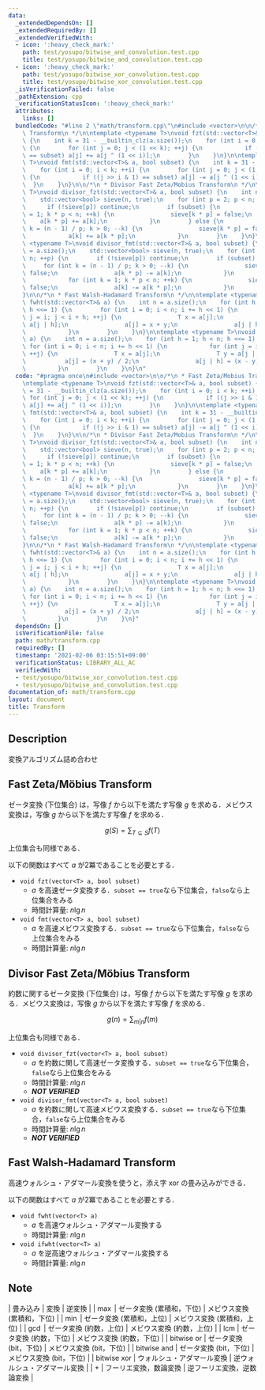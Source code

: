 ```yaml
---
data:
  _extendedDependsOn: []
  _extendedRequiredBy: []
  _extendedVerifiedWith:
  - icon: ':heavy_check_mark:'
    path: test/yosupo/bitwise_and_convolution.test.cpp
    title: test/yosupo/bitwise_and_convolution.test.cpp
  - icon: ':heavy_check_mark:'
    path: test/yosupo/bitwise_xor_convolution.test.cpp
    title: test/yosupo/bitwise_xor_convolution.test.cpp
  _isVerificationFailed: false
  _pathExtension: cpp
  _verificationStatusIcon: ':heavy_check_mark:'
  attributes:
    links: []
  bundledCode: "#line 2 \"math/transform.cpp\"\n#include <vector>\n\n/*\n * Fast Zeta/Mobius\
    \ Transform\n */\n\ntemplate <typename T>\nvoid fzt(std::vector<T>& a, bool subset)\
    \ {\n    int k = 31 - __builtin_clz(a.size());\n    for (int i = 0; i < k; ++i)\
    \ {\n        for (int j = 0; j < (1 << k); ++j) {\n            if ((j >> i & 1)\
    \ == subset) a[j] += a[j ^ (1 << i)];\n        }\n    }\n}\n\ntemplate <typename\
    \ T>\nvoid fmt(std::vector<T>& a, bool subset) {\n    int k = 31 - __builtin_clz(a.size());\n\
    \    for (int i = 0; i < k; ++i) {\n        for (int j = 0; j < (1 << k); ++j)\
    \ {\n            if ((j >> i & 1) == subset) a[j] -= a[j ^ (1 << i)];\n      \
    \  }\n    }\n}\n\n/*\n * Divisor Fast Zeta/Mobius Transform\n */\n\ntemplate <typename\
    \ T>\nvoid divisor_fzt(std::vector<T>& a, bool subset) {\n    int n = a.size();\n\
    \    std::vector<bool> sieve(n, true);\n    for (int p = 2; p < n; ++p) {\n  \
    \      if (!sieve[p]) continue;\n        if (subset) {\n            for (int k\
    \ = 1; k * p < n; ++k) {\n                sieve[k * p] = false;\n            \
    \    a[k * p] += a[k];\n            }\n        } else {\n            for (int\
    \ k = (n - 1) / p; k > 0; --k) {\n                sieve[k * p] = false;\n    \
    \            a[k] += a[k * p];\n            }\n        }\n    }\n}\n\ntemplate\
    \ <typename T>\nvoid divisor_fmt(std::vector<T>& a, bool subset) {\n    int n\
    \ = a.size();\n    std::vector<bool> sieve(n, true);\n    for (int p = 2; p <\
    \ n; ++p) {\n        if (!sieve[p]) continue;\n        if (subset) {\n       \
    \     for (int k = (n - 1) / p; k > 0; --k) {\n                sieve[k * p] =\
    \ false;\n                a[k * p] -= a[k];\n            }\n        } else {\n\
    \            for (int k = 1; k * p < n; ++k) {\n                sieve[k * p] =\
    \ false;\n                a[k] -= a[k * p];\n            }\n        }\n    }\n\
    }\n\n/*\n * Fast Walsh-Hadamard Transform\n */\n\ntemplate <typename T>\nvoid\
    \ fwht(std::vector<T>& a) {\n    int n = a.size();\n    for (int h = 1; h < n;\
    \ h <<= 1) {\n        for (int i = 0; i < n; i += h << 1) {\n            for (int\
    \ j = i; j < i + h; ++j) {\n                T x = a[j];\n                T y =\
    \ a[j | h];\n                a[j] = x + y;\n                a[j | h] = x - y;\n\
    \            }\n        }\n    }\n}\n\ntemplate <typename T>\nvoid ifwht(std::vector<T>&\
    \ a) {\n    int n = a.size();\n    for (int h = 1; h < n; h <<= 1) {\n       \
    \ for (int i = 0; i < n; i += h << 1) {\n            for (int j = i; j < i + h;\
    \ ++j) {\n                T x = a[j];\n                T y = a[j | h];\n     \
    \           a[j] = (x + y) / 2;\n                a[j | h] = (x - y) / 2;\n   \
    \         }\n        }\n    }\n}\n"
  code: "#pragma once\n#include <vector>\n\n/*\n * Fast Zeta/Mobius Transform\n */\n\
    \ntemplate <typename T>\nvoid fzt(std::vector<T>& a, bool subset) {\n    int k\
    \ = 31 - __builtin_clz(a.size());\n    for (int i = 0; i < k; ++i) {\n       \
    \ for (int j = 0; j < (1 << k); ++j) {\n            if ((j >> i & 1) == subset)\
    \ a[j] += a[j ^ (1 << i)];\n        }\n    }\n}\n\ntemplate <typename T>\nvoid\
    \ fmt(std::vector<T>& a, bool subset) {\n    int k = 31 - __builtin_clz(a.size());\n\
    \    for (int i = 0; i < k; ++i) {\n        for (int j = 0; j < (1 << k); ++j)\
    \ {\n            if ((j >> i & 1) == subset) a[j] -= a[j ^ (1 << i)];\n      \
    \  }\n    }\n}\n\n/*\n * Divisor Fast Zeta/Mobius Transform\n */\n\ntemplate <typename\
    \ T>\nvoid divisor_fzt(std::vector<T>& a, bool subset) {\n    int n = a.size();\n\
    \    std::vector<bool> sieve(n, true);\n    for (int p = 2; p < n; ++p) {\n  \
    \      if (!sieve[p]) continue;\n        if (subset) {\n            for (int k\
    \ = 1; k * p < n; ++k) {\n                sieve[k * p] = false;\n            \
    \    a[k * p] += a[k];\n            }\n        } else {\n            for (int\
    \ k = (n - 1) / p; k > 0; --k) {\n                sieve[k * p] = false;\n    \
    \            a[k] += a[k * p];\n            }\n        }\n    }\n}\n\ntemplate\
    \ <typename T>\nvoid divisor_fmt(std::vector<T>& a, bool subset) {\n    int n\
    \ = a.size();\n    std::vector<bool> sieve(n, true);\n    for (int p = 2; p <\
    \ n; ++p) {\n        if (!sieve[p]) continue;\n        if (subset) {\n       \
    \     for (int k = (n - 1) / p; k > 0; --k) {\n                sieve[k * p] =\
    \ false;\n                a[k * p] -= a[k];\n            }\n        } else {\n\
    \            for (int k = 1; k * p < n; ++k) {\n                sieve[k * p] =\
    \ false;\n                a[k] -= a[k * p];\n            }\n        }\n    }\n\
    }\n\n/*\n * Fast Walsh-Hadamard Transform\n */\n\ntemplate <typename T>\nvoid\
    \ fwht(std::vector<T>& a) {\n    int n = a.size();\n    for (int h = 1; h < n;\
    \ h <<= 1) {\n        for (int i = 0; i < n; i += h << 1) {\n            for (int\
    \ j = i; j < i + h; ++j) {\n                T x = a[j];\n                T y =\
    \ a[j | h];\n                a[j] = x + y;\n                a[j | h] = x - y;\n\
    \            }\n        }\n    }\n}\n\ntemplate <typename T>\nvoid ifwht(std::vector<T>&\
    \ a) {\n    int n = a.size();\n    for (int h = 1; h < n; h <<= 1) {\n       \
    \ for (int i = 0; i < n; i += h << 1) {\n            for (int j = i; j < i + h;\
    \ ++j) {\n                T x = a[j];\n                T y = a[j | h];\n     \
    \           a[j] = (x + y) / 2;\n                a[j | h] = (x - y) / 2;\n   \
    \         }\n        }\n    }\n}"
  dependsOn: []
  isVerificationFile: false
  path: math/transform.cpp
  requiredBy: []
  timestamp: '2021-02-06 03:15:51+09:00'
  verificationStatus: LIBRARY_ALL_AC
  verifiedWith:
  - test/yosupo/bitwise_xor_convolution.test.cpp
  - test/yosupo/bitwise_and_convolution.test.cpp
documentation_of: math/transform.cpp
layout: document
title: Transform
---
```


## Description

変換アルゴリズム詰め合わせ

## Fast Zeta/Möbius Transform

ゼータ変換 (下位集合) は，写像 $f$ から以下を満たす写像 $g$ を求める．メビウス変換は，写像 $g$ から以下を満たす写像 $f$ を求める．

$$
g(S) = \sum_{T \subseteq S} f(T)
$$

上位集合も同様である．

以下の関数はすべて $a$ が2冪であることを必要とする．

- `void fzt(vector<T> a, bool subset)`
    - $a$ を高速ゼータ変換する．`subset == true`なら下位集合，`false`なら上位集合をみる
    - 時間計算量: $n\lg n$
- `void fmt(vector<T> a, bool subset)`
    - $a$ を高速メビウス変換する．`subset == true`なら下位集合，`false`なら上位集合をみる
    - 時間計算量: $n\lg n$

## Divisor Fast Zeta/Möbius Transform

約数に関するゼータ変換 (下位集合) は，写像 $f$ から以下を満たす写像 $g$ を求める．メビウス変換は，写像 $g$ から以下を満たす写像 $f$ を求める．

$$
g(n) = \sum_{m | n} f(m)
$$

上位集合も同様である．

- `void divisor_fzt(vector<T> a, bool subset)`
    - $a$ を約数に関して高速ゼータ変換する．`subset == true`なら下位集合，`false`なら上位集合をみる
    - 時間計算量: $n\lg n$
    - ***NOT VERIFIED***
- `void divisor_fmt(vector<T> a, bool subset)`
    - $a$ を約数に関して高速メビウス変換する．`subset == true`なら下位集合，`false`なら上位集合をみる
    - 時間計算量: $n\lg n$
    - ***NOT VERIFIED***

## Fast Walsh-Hadamard Transform

高速ウォルシュ・アダマール変換を使うと，添え字 xor の畳み込みができる．

以下の関数はすべて $a$ が2冪であることを必要とする．

- `void fwht(vector<T> a)`
    - $a$ を高速ウォルシュ・アダマール変換する
    - 時間計算量: $n\lg n$
- `void ifwht(vector<T> a)`
    - $a$ を逆高速ウォルシュ・アダマール変換する
    - 時間計算量: $n\lg n$


## Note

| 畳み込み | 変換 | 逆変換 |
| $\max$ | ゼータ変換 (累積和，下位) | メビウス変換 (累積和，下位) |
| $\min$ | ゼータ変換 (累積和，上位) | メビウス変換 (累積和，上位) |
| $\gcd$ | ゼータ変換 (約数，上位) | メビウス変換 (約数，上位) |
| $\mathrm{lcm}$ | ゼータ変換 (約数，下位) | メビウス変換 (約数，下位) |
| $\mathrm{bitwise\ or}$ | ゼータ変換 (bit，下位) | メビウス変換 (bit，下位) |
| $\mathrm{bitwise\ and}$ | ゼータ変換 (bit，下位) | メビウス変換 (bit，下位) |
| $\mathrm{bitwise\ xor}$ | ウォルシュ・アダマール変換 | 逆ウォルシュ・アダマール変換 |
| $+$ | フーリエ変換，数論変換 | 逆フーリエ変換，逆数論変換 |



